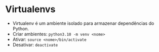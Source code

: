 # Virtualenvs

- Virtualenv é um ambiente isolado para armazenar dependências do Python.
- Criar ambientes: `python3.10 -m venv <nome>`
- Ativar: `source <nome>/bin/activate`
- Desativar: `deactivate`
